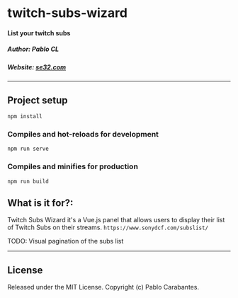 # twitch-subs-wizard

#### List your twitch subs

##### Author: Pablo CL
##### Website: [se32.com](http://www.se32.com)
***

## Project setup
```
npm install
```

### Compiles and hot-reloads for development
```
npm run serve
```

### Compiles and minifies for production
```
npm run build
```

## What is it for?:

Twitch Subs Wizard it's a Vue.js panel that allows users to display their list of Twitch Subs on their streams.
` https://www.sonydcf.com/subslist/ `  

TODO: Visual pagination of the subs list

***
## License
Released under the MIT License. Copyright (c) Pablo Carabantes.
